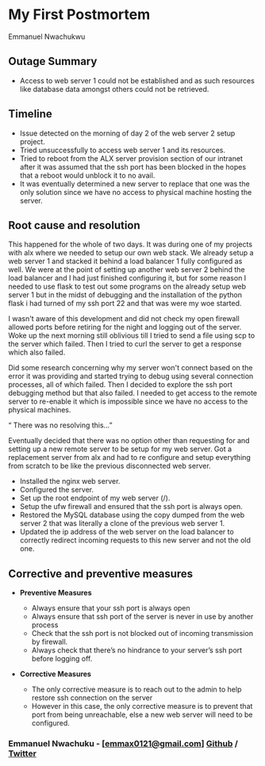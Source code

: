 # My First Postmortem
Emmanuel Nwachukwu

## Outage Summary
- Access to web server 1 could not be established and as such resources like database data amongst others could not be retrieved. 

## Timeline
- Issue detected on the morning of day 2 of the web server 2 setup project.
- Tried unsuccessfully to access web server 1 and its resources.
- Tried to reboot from the ALX server provision section of our intranet after it was assumed that the ssh port has been blocked in the hopes that a reboot would unblock it to no avail.
- It was eventually determined a new server to replace that one was the only solution since we have no access to physical machine hosting the server. 

## Root cause and resolution
This happened for the whole of two days. It was during one of my projects with alx where we needed to setup our own web stack. We already setup a web server 1 and stacked it behind a load balancer 1 fully configured as well. We were at the point of setting up another web server 2 behind the load balancer and I had just finished configuring it, but for some reason I needed to use flask to test out some programs on the already setup web server 1 but in the midst of debugging and the installation of the python flask i had turned of my ssh port 22 and that was were my woe started.

I wasn't aware of this development and did not check my open firewall allowed ports before retiring for the night and logging out of the server. Woke up the next morning still oblivious till I tried to send a file using scp to the server which failed. Then I tried to curl the server to get a response which also failed.

Did some research concerning why my server won't connect based on the error it was providing and started trying to debug using several connection processes, all of which failed. Then I decided to explore the ssh port debugging method but that also failed. I needed to get access to the remote server to re-enable it which is impossible since we have no access to the physical machines.

“ There was no resolving this…”

Eventually decided that there was no option other than requesting for and setting up a new remote server to be setup for my web server.
Got a replacement server from alx and had to re configure and setup everything from scratch to be like the previous disconnected web server.
- Installed the nginx web server.
- Configured the server.
- Set up the root endpoint of my web server (/).
- Setup the ufw firewall and ensured that the ssh port is always open.
- Restored the MySQL database using the copy dumped from the web server 2 that was literally a clone of the previous web server 1.
- Updated the ip address of the web server on the load balancer to correctly redirect incoming requests to this new server and not the old one.

## Corrective and preventive measures
- **Preventive Measures**
	- Always ensure that your ssh port is always open
	- Always ensure that ssh port of the server is never in use by another process
	- Check that the ssh port is not blocked out of incoming transmission by firewall.
	- Always check that there’s no hindrance to your server’s ssh port before logging off.

- **Corrective Measures**
	- The only corrective measure is to reach out to the admin to help restore ssh connection on the server
	- However in this case, the only corrective measure is to prevent that port from being unreachable, else a new web server will need to be configured. 


### Emmanuel Nwachuku - [<emmax0121@gmail.com>] [Github](https://github.com/emmanex0121) / [Twitter](https://twitter.com/PHXKHEED)
